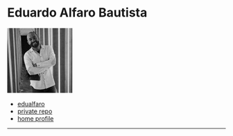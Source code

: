 # Eduardo Alfaro Bautista

![edualfaro avatar](../.avatars/edualfaro.jpeg)

- [edualfaro](https://github.com/edualfaro)
- [private repo](https://github.com/lab-antwerp-1/edualfaro)
- [home profile](https://github.com/lab-antwerp-1/home#edualfaro)

---
